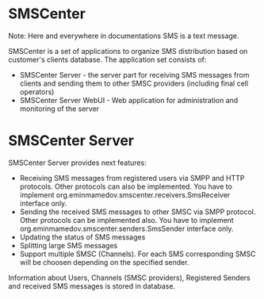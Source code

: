 SMSCenter
=========

Note: Here and everywhere in documentations SMS is a text message.

SMSCenter is a set of applications to organize SMS distribution based on customer's clients database. The application set consists of:

* SMSCenter Server - the server part for receiving SMS messages from clients and sending them to other SMSC providers (including final cell operators)
* SMSCenter Server WebUI - Web application for administration and monitoring of the server

SMSCenter Server
=========

SMSCenter Server provides next features:

* Receiving SMS messages from registered users via SMPP and HTTP protocols. Other protocols can also be implemented. You have to implement org.eminmamedov.smscenter.receivers.SmsReceiver interface only.
* Sending the received SMS messages to other SMSC via SMPP protocol. Other protocols can be implemented also. You have to implement org.eminmamedov.smscenter.senders.SmsSender interface only.
* Updating the status of SMS messages
* Splitting large SMS messages
* Support multiple SMSC (Channels). For each SMS corresponding SMSC will be choosen depending on the specified sender.

Information about Users, Channels (SMSC providers), Registered Senders and received SMS messages is stored in database.
